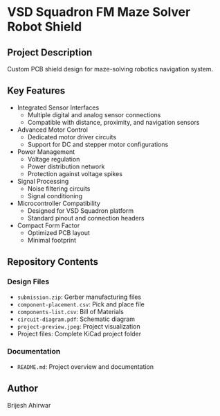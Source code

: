 # VSD Squadron FM Maze Solver Robot Shield

## Project Description
Custom PCB shield design for maze-solving robotics navigation system.

## Key Features
- Integrated Sensor Interfaces
  - Multiple digital and analog sensor connections
  - Compatible with distance, proximity, and navigation sensors
- Advanced Motor Control
  - Dedicated motor driver circuits
  - Support for DC and stepper motor configurations
- Power Management
  - Voltage regulation
  - Power distribution network
  - Protection against voltage spikes
- Signal Processing
  - Noise filtering circuits
  - Signal conditioning
- Microcontroller Compatibility
  - Designed for VSD Squadron platform
  - Standard pinout and connection headers
- Compact Form Factor
  - Optimized PCB layout
  - Minimal footprint

## Repository Contents

### Design Files
- `submission.zip`: Gerber manufacturing files
- `component-placement.csv`: Pick and place file
- `components-list.csv`: Bill of Materials
- `circuit-diagram.pdf`: Schematic diagram
- `project-preview.jpeg`: Project visualization
- Project files: Complete KiCad project folder

### Documentation
- `README.md`: Project overview and documentation

## Author
Brijesh Ahirwar

